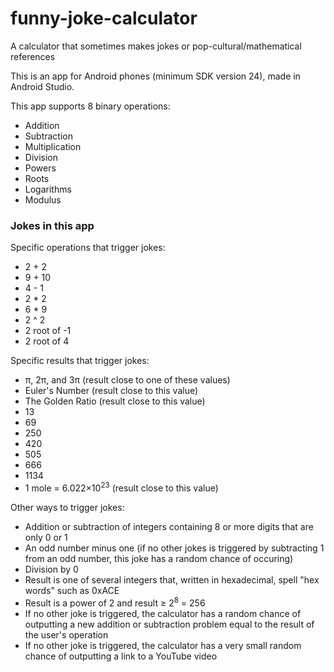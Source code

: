 # funny-joke-calculator
A calculator that sometimes makes jokes or pop-cultural/mathematical references

This is an app for Android phones (minimum SDK version 24), made in Android Studio.

This app supports 8 binary operations:
* Addition
* Subtraction
* Multiplication
* Division
* Powers
* Roots
* Logarithms
* Modulus

### Jokes in this app

Specific operations that trigger jokes:
* 2 + 2
* 9 + 10
* 4 - 1
* 2 * 2
* 6 * 9
* 2 ^ 2
* 2 root of -1
* 2 root of 4

Specific results that trigger jokes:
* π, 2π, and 3π (result close to one of these values)
* Euler's Number (result close to this value)
* The Golden Ratio (result close to this value)
* 13
* 69
* 250
* 420
* 505
* 666
* 1134
* 1 mole = 6.022×10<sup>23</sup> (result close to this value)

Other ways to trigger jokes:
* Addition or subtraction of integers containing 8 or more digits that are only 0 or 1
* An odd number minus one (if no other jokes is triggered by subtracting 1 from an odd number, this joke has a random chance of
  occuring)
* Division by 0
* Result is one of several integers that, written in hexadecimal, spell "hex words" such as 0xACE
* Result is a power of 2 and result ≥ 2<sup>8</sup> = 256
* If no other joke is triggered, the calculator has a random chance of outputting a new addition or subtraction problem equal to the
  result of the user's operation
* If no other joke is triggered, the calculator has a very small random chance of outputting a link to a YouTube video
